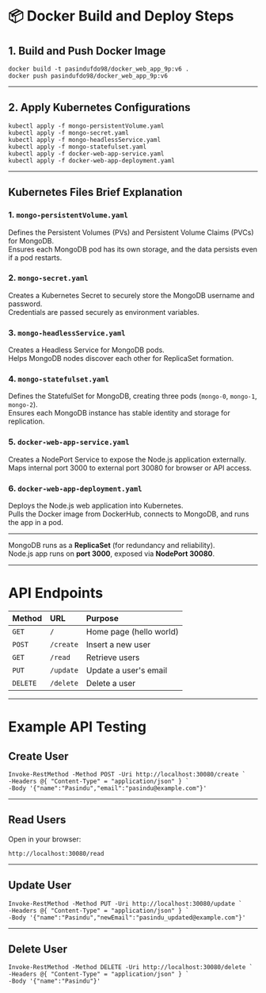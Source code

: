 
# 📦 Docker Build and Deploy Steps

## 1. Build and Push Docker Image

```
docker build -t pasindufdo98/docker_web_app_9p:v6 .
docker push pasindufdo98/docker_web_app_9p:v6
```

---

## 2. Apply Kubernetes Configurations

```
kubectl apply -f mongo-persistentVolume.yaml
kubectl apply -f mongo-secret.yaml
kubectl apply -f mongo-headlessService.yaml
kubectl apply -f mongo-statefulset.yaml
kubectl apply -f docker-web-app-service.yaml
kubectl apply -f docker-web-app-deployment.yaml
```

---

##  Kubernetes Files Brief Explanation

### 1. `mongo-persistentVolume.yaml`
Defines the Persistent Volumes (PVs) and Persistent Volume Claims (PVCs) for MongoDB.  
Ensures each MongoDB pod has its own storage, and the data persists even if a pod restarts.

### 2. `mongo-secret.yaml`
Creates a Kubernetes Secret to securely store the MongoDB username and password.  
Credentials are passed securely as environment variables.

### 3. `mongo-headlessService.yaml`
Creates a Headless Service for MongoDB pods.  
Helps MongoDB nodes discover each other for ReplicaSet formation.

### 4. `mongo-statefulset.yaml`
Defines the StatefulSet for MongoDB, creating three pods (`mongo-0`, `mongo-1`, `mongo-2`).  
Ensures each MongoDB instance has stable identity and storage for replication.

### 5. `docker-web-app-service.yaml`
Creates a NodePort Service to expose the Node.js application externally.  
Maps internal port 3000 to external port 30080 for browser or API access.

### 6. `docker-web-app-deployment.yaml`
Deploys the Node.js web application into Kubernetes.  
Pulls the Docker image from DockerHub, connects to MongoDB, and runs the app in a pod.

---

MongoDB runs as a **ReplicaSet** (for redundancy and reliability).  
Node.js app runs on **port 3000**, exposed via **NodePort 30080**.

---

# API Endpoints

| Method | URL | Purpose |
|:-------|:----|:--------|
| `GET` | `/` | Home page (hello world) |
| `POST` | `/create` | Insert a new user |
| `GET` | `/read` | Retrieve users |
| `PUT` | `/update` | Update a user's email |
| `DELETE` | `/delete` | Delete a user |

---

# Example API Testing

## Create User

```
Invoke-RestMethod -Method POST -Uri http://localhost:30080/create `
-Headers @{ "Content-Type" = "application/json" } `
-Body '{"name":"Pasindu","email":"pasindu@example.com"}'
```

---

## Read Users

Open in your browser:

```
http://localhost:30080/read
```

---

## Update User

```
Invoke-RestMethod -Method PUT -Uri http://localhost:30080/update `
-Headers @{ "Content-Type" = "application/json" } `
-Body '{"name":"Pasindu","newEmail":"pasindu_updated@example.com"}'
```

---

## Delete User

```
Invoke-RestMethod -Method DELETE -Uri http://localhost:30080/delete `
-Headers @{ "Content-Type" = "application/json" } `
-Body '{"name":"Pasindu"}'
```
